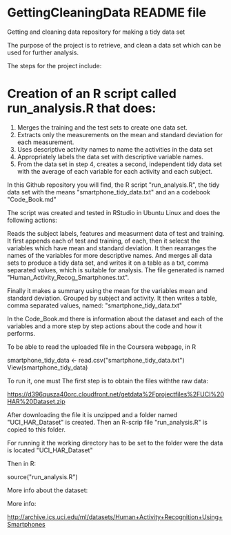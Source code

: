 # GettingCleaningData README file 
Getting and cleaning data repository for making a tidy data set

The purpose of the project is to retrieve, and clean a data set which can be used for further analysis. 

The steps for the project include:

# Creation of an R script called run_analysis.R that does:
 
1. Merges the training and the test sets to create one data set.
2. Extracts only the measurements on the mean and standard deviation for each measurement. 
3. Uses descriptive activity names to name the activities in the data set
4. Appropriately labels the data set with descriptive variable names. 
5. From the data set in step 4, creates a second, independent tidy data set with the average of each variable for each activity and each subject.

In this Github repository you will find, the R script "run_analysis.R", the tidy data set with the means "smartphone_tidy_data.txt" and an a codebook "Code_Book.md"

The script was created and tested in RStudio in Ubuntu Linux and does the following actions:

Reads the subject labels, features and measurment data of test and training. It first appends each of test and training, of each, then it selecst the variables which have mean and standard deviation. It then rearranges the names of the variables for more descriptive names. And merges all data sets to produce a tidy data set, and writes it on a table as a txt, comma separated values, which is suitable for analysis. The file generated is named "Human_Activity_Recog_Smartphones.txt".

Finally it makes a summary using the mean for the variables mean and standard deviation. Grouped by subject and activity. It then writes a table, comma separated values, named: "smartphone_tidy_data.txt"

In the Code_Book.md there is information about the dataset and each of the variables and a more step by step actions about the code and how it performs.

To be able to read the uploaded file in the Coursera webpage, in R

smartphone_tidy_data <- read.csv("smartphone_tidy_data.txt")
View(smartphone_tidy_data)

To run it, one must The first step is to obtain the files withthe raw data:

https://d396qusza40orc.cloudfront.net/getdata%2Fprojectfiles%2FUCI%20HAR%20Dataset.zip

After downloading the file it is unzipped and a folder named "UCI_HAR_Dataset" is created. Then an R-scrip file "run_analysis.R" is copied to this folder.

For running it the working directory has to be set to the folder were the data is located "UCI_HAR_Dataset"

Then in R:

source("run_analysis.R")

More info about the dataset:

More info:

http://archive.ics.uci.edu/ml/datasets/Human+Activity+Recognition+Using+Smartphones
